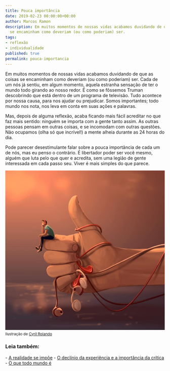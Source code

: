 ```yaml
---
title: Pouca importância
date: 2019-02-23 00:00:00+00:00
author: Marcos Ramon
description: Em muitos momentos de nossas vidas acabamos duvidando de que as coisas
  se encaminham como deveriam (ou como poderiam) ser.
tags:
- reflexão
- individualidade
published: true
permalink: pouca-importancia
---
```

Em muitos momentos de nossas vidas acabamos duvidando de que as coisas se encaminham como deveriam (ou como poderiam) ser. Cada de um nós já sentiu, em algum momento, aquela estranha sensação de ter o mundo todo girando ao nosso redor. É como se fôssemos Truman descobrindo que está dentro de um programa de televisão. Tudo acontece por nossa causa, para nos ajudar ou prejudicar. Somos importantes; todo mundo nos nota, nos leva em conta em suas ações e palavras.

Mas, depois de alguma reflexão, acaba ficando mais fácil acreditar no que faz mais sentido: ninguém se importa com a gente tanto assim. As outras pessoas pensam em outras coisas, e se incomodam com outras questões. Não ocupamos (olha só que incrível!) a mente alheia durante as 24 horas do dia.  

Pode parecer desestimulante falar sobre a pouca importância de cada um de nós, mas eu penso o contrário. É libertador poder ser você mesmo, alguém que luta pelo que quer e acredita, sem uma legião de gente interessada em cada passo seu. Viver é mais simples do que parece.

<img src="/assets/img/cyril-rolando-digital-illustrations-10.jpg">
<small>Ilustração de <a href="https://www.behance.net/aquasixio">Cyril Rolando</a></small>




<h3>Leia também:</h3>
- <a href="/a-realidade-se-impoe">A realidade se impõe</a>
- <a href="/o-declinio-da-experiencia-e-a-importancia-da-critica">O declínio da experiência e a importância da crítica</a>
- <a href="/o-que-todo-mundo-e">O que todo mundo é</a>
